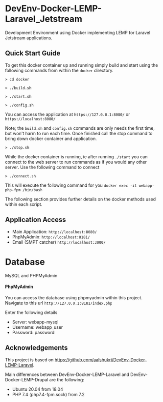 # DevEnv-Docker-LEMP-Laravel_Jetstream

Development Environment using Docker implementing LEMP for Laravel Jetstream applications.

## Quick Start Guide

To get this docker container up and running simply build and start using the following commands 
from within the `docker` directory.

`> cd docker`

`> ./build.sh`

`> ./start.sh`

`> ./config.sh`

You can access the application at 
`https://127.0.0.1:8080/` or `https://localhost:8080/`

Note; the `build.sh` and `config.sh` commands are only needs the first time, but won't harm to run each time.
Once finished call the stop command to bring down docker container and application.

`> ./stop.sh`

While the docker container is running, ie after running `./start` you can 
connect to the web server to run commands as if you would any other server. 
Use the following command to connect

`> ./connect.sh`

This will execute the following command for you `docker exec -it webapp-php-fpm /bin/bash`

The following section provides further details on the docker methods used within each script.


## Application Access

- Main Application: `http://localhost:8080/`
- PhpMyAdmin: `http://localhost:8181/`
- Email (SMPT catcher) `http://localhost:3000/`


# Database

MySQL and PHPMyAdmin

#### PhpMyAdmin

You can access the database using phpmyadmin within this project.
Navigate to this url `http://127.0.0.1:8181/index.php`

Enter the following details

- Server: webapp-mysql
- Username: webapp_user
- Password: password


## Acknowledgements 

This project is based on 
<a href="https://github.com/aalshukri/DevEnv-Docker-LEMP-Laravel">https://github.com/aalshukri/DevEnv-Docker-LEMP-Laravel</a>.

Main differences between DevEnv-Docker-LEMP-Laravel and DevEnv-Docker-LEMP-Drupal
are the following:
- Ubuntu 20.04 from 18.04
- PHP 7.4 (php7.4-fpm.sock) from 7.2
